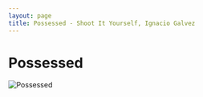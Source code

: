 ```yaml
---
layout: page
title: Possessed - Shoot It Yourself, Ignacio Galvez
---
```


# Possessed

![Possessed](http://assets.farmhouse.co/publishing/1-shoot-it-yourself/images/possessed-1.jpg)
